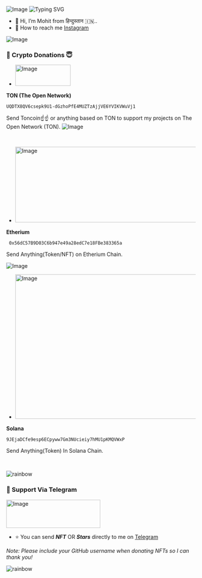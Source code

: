 
![Image](https://github.com/user-attachments/assets/1679d9f8-c877-427d-9969-e44ade67cb41)
<img src="https://readme-typing-svg.demolab.com?font=Fira&size=35&duration=300&pause=3000&color=678CAD&center=false&vCenter=false&width=500&lines=About+Me" alt="Typing SVG" />

- 🔭 Hi, I’m Mohit from हिन्दुस्तान 🇮🇳..
- 🤝 How to reach me  [Instagram](https://www.instagram.com/mohitsingh_rajput__13)




![Image](https://github.com/user-attachments/assets/1679d9f8-c877-427d-9969-e44ade67cb41)
### 🌟 Crypto Donations 😇


-  <img width="147" height="56" alt="Image" src="https://github.com/user-attachments/assets/4240bc46-a3ac-4ce2-9b69-432e8dfa0067" />
 **TON (The Open Network)**
  
  ```
  UQDTX8QV6csepk9U1-dGzhoPfE4MUZTzAjjVE6YVIKVWuVj1
  ```

  Send Toncoin☝️☝️ or anything based on TON to support my projects on The Open Network (TON).
![Image](https://github.com/user-attachments/assets/1679d9f8-c877-427d-9969-e44ade67cb41)

<br>




- <img width="800" height="201" alt="Image" src="https://github.com/user-attachments/assets/f3c84e84-9011-4470-97d6-f4b395e5c3a1" />
 **Etherium**
  
  ```
   0x56dC57B9D03C6b947e49a28edC7e18FBe383365a
  ```

Send Anything(Token/NFT) on Etherium Chain.

![Image](https://github.com/user-attachments/assets/1679d9f8-c877-427d-9969-e44ade67cb41)
<br>




- <img width="2584" height="384" alt="Image" src="https://github.com/user-attachments/assets/a642c5e6-216b-43bd-90be-65097cf4f9f3" />
 **Solana**

  ```
  9JEjaDCfe9esp6ECpyww7Gm3NUcieiy7hMU1pKMQVWxP
  ```
  Send Anything(Token) In Solana Chain.



<br>




![rainbow](https://github.com/NiREvil/vless/assets/126243832/1aca7f5d-6495-44b7-aced-072bae52f256)
### 💖 Support Via Telegram

<img width="250" height="75" alt="Image" src="https://github.com/user-attachments/assets/fe380ea4-6526-423e-8a66-2385918dcea5" />

- ⭐ You can send ***NFT*** OR ***Stars*** directly to me on [Telegram](https://t.me/mkr_infinity)
  

*Note: Please include your GitHub username when donating NFTs so I can thank you!*

![rainbow](https://github.com/NiREvil/vless/assets/126243832/1aca7f5d-6495-44b7-aced-072bae52f256)
